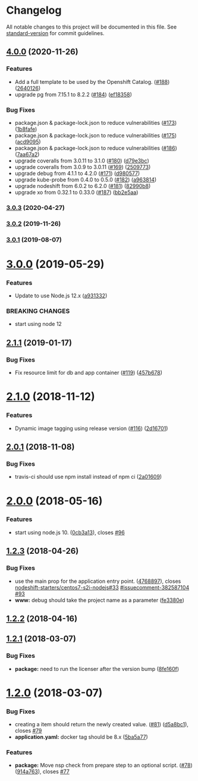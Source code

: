# Changelog

All notable changes to this project will be documented in this file. See [standard-version](https://github.com/conventional-changelog/standard-version) for commit guidelines.

## [4.0.0](https://github.com/nodeshift-starters/nodejs-rest-http-crud/compare/v3.0.3...v4.0.0) (2020-11-26)


### Features

*  Add a full template to be used by the Openshift Catalog. ([#188](https://github.com/nodeshift-starters/nodejs-rest-http-crud/issues/188)) ([2640126](https://github.com/nodeshift-starters/nodejs-rest-http-crud/commit/2640126e52dc27da90a232f1ae9b0238fd1f1d68))
* upgrade pg from 7.15.1 to 8.2.2 ([#184](https://github.com/nodeshift-starters/nodejs-rest-http-crud/issues/184)) ([ef18358](https://github.com/nodeshift-starters/nodejs-rest-http-crud/commit/ef18358281cf8b696b0091fbae049a916fcdc7f1))


### Bug Fixes

* package.json & package-lock.json to reduce vulnerabilities ([#173](https://github.com/nodeshift-starters/nodejs-rest-http-crud/issues/173)) ([1b8fafe](https://github.com/nodeshift-starters/nodejs-rest-http-crud/commit/1b8fafe89451bf895b1618d917b99c1138b00095))
* package.json & package-lock.json to reduce vulnerabilities ([#175](https://github.com/nodeshift-starters/nodejs-rest-http-crud/issues/175)) ([acd9095](https://github.com/nodeshift-starters/nodejs-rest-http-crud/commit/acd90959959209071323cbe5037d6d4058666963))
* package.json & package-lock.json to reduce vulnerabilities ([#186](https://github.com/nodeshift-starters/nodejs-rest-http-crud/issues/186)) ([7aa67a2](https://github.com/nodeshift-starters/nodejs-rest-http-crud/commit/7aa67a2d2d19b34300ec672ec4abb123e16fe585))
* upgrade coveralls from 3.0.11 to 3.1.0 ([#180](https://github.com/nodeshift-starters/nodejs-rest-http-crud/issues/180)) ([d79e3bc](https://github.com/nodeshift-starters/nodejs-rest-http-crud/commit/d79e3bc26b26ba056091ce069d908988ccf37a20))
* upgrade coveralls from 3.0.9 to 3.0.11 ([#169](https://github.com/nodeshift-starters/nodejs-rest-http-crud/issues/169)) ([2509773](https://github.com/nodeshift-starters/nodejs-rest-http-crud/commit/250977306cb7f3097032f115a8da1f5f79a8dd04))
* upgrade debug from 4.1.1 to 4.2.0 ([#171](https://github.com/nodeshift-starters/nodejs-rest-http-crud/issues/171)) ([d980577](https://github.com/nodeshift-starters/nodejs-rest-http-crud/commit/d98057794b53c3adea7bbb5f810faf1bc1a2f066))
* upgrade kube-probe from 0.4.0 to 0.5.0 ([#182](https://github.com/nodeshift-starters/nodejs-rest-http-crud/issues/182)) ([a963814](https://github.com/nodeshift-starters/nodejs-rest-http-crud/commit/a96381403401f0b1f38e34ef3734b07d473003aa))
* upgrade nodeshift from 6.0.2 to 6.2.0 ([#181](https://github.com/nodeshift-starters/nodejs-rest-http-crud/issues/181)) ([82990b8](https://github.com/nodeshift-starters/nodejs-rest-http-crud/commit/82990b851fa266b16baecba03b3c4bfc37508fe8))
* upgrade xo from 0.32.1 to 0.33.0 ([#187](https://github.com/nodeshift-starters/nodejs-rest-http-crud/issues/187)) ([bb2e5aa](https://github.com/nodeshift-starters/nodejs-rest-http-crud/commit/bb2e5aabd0ec41c6ccbdd7e05b8a07465a20be2f))

### [3.0.3](https://github.com/nodeshift-starters/nodejs-rest-http-crud/compare/v3.0.2...v3.0.3) (2020-04-27)

### [3.0.2](https://github.com/nodeshift-starters/nodejs-rest-http-crud/compare/v3.0.1...v3.0.2) (2019-11-26)

### [3.0.1](https://github.com/nodeshift-starters/nodejs-rest-http-crud/compare/v3.0.0...v3.0.1) (2019-08-07)



# [3.0.0](https://github.com/nodeshift-starters/nodejs-rest-http-crud/compare/v2.1.2...v3.0.0) (2019-05-29)


### Features

*  Update to use Node.js 12.x ([a931332](https://github.com/nodeshift-starters/nodejs-rest-http-crud/commit/a931332))


### BREAKING CHANGES

* start using node 12



<a name="2.1.1"></a>
## [2.1.1](https://github.com/nodeshift-starters/nodejs-rest-http-crud/compare/v2.1.0...v2.1.1) (2019-01-17)


### Bug Fixes

* Fix resource limit for db and app container ([#119](https://github.com/nodeshift-starters/nodejs-rest-http-crud/issues/119)) ([457b678](https://github.com/nodeshift-starters/nodejs-rest-http-crud/commit/457b678))



<a name="2.1.0"></a>
# [2.1.0](https://github.com/nodeshift-starters/nodejs-rest-http-crud/compare/v2.0.1...v2.1.0) (2018-11-12)


### Features

* Dynamic image tagging using release version ([#116](https://github.com/nodeshift-starters/nodejs-rest-http-crud/issues/116)) ([2d16701](https://github.com/nodeshift-starters/nodejs-rest-http-crud/commit/2d16701))



<a name="2.0.1"></a>
## [2.0.1](https://github.com/nodeshift-starters/nodejs-rest-http-crud/compare/v2.0.0...v2.0.1) (2018-11-08)


### Bug Fixes

* travis-ci should use npm install instead of npm ci ([2a01609](https://github.com/nodeshift-starters/nodejs-rest-http-crud/commit/2a01609))



<a name="2.0.0"></a>
# [2.0.0](https://github.com/nodeshift-starters/nodejs-rest-http-crud/compare/v1.2.3...v2.0.0) (2018-05-16)


### Features

* start using node.js 10. ([0cb3a13](https://github.com/nodeshift-starters/nodejs-rest-http-crud/commit/0cb3a13)), closes [#96](https://github.com/nodeshift-starters/nodejs-rest-http-crud/issues/96)



<a name="1.2.3"></a>
## [1.2.3](https://github.com/nodeshift-starters/nodejs-rest-http-crud/compare/v1.2.2...v1.2.3) (2018-04-26)


### Bug Fixes

* use the main prop for the application entry point. ([4768897](https://github.com/nodeshift-starters/nodejs-rest-http-crud/commit/4768897)), closes [nodeshift-starters/centos7-s2i-nodejs#33](https://github.com/nodeshift-starters/centos7-s2i-nodejs/issues/33) [#issuecomment-382587104](https://github.com/nodeshift-starters/nodejs-rest-http-crud/issues/issuecomment-382587104) [#93](https://github.com/nodeshift-starters/nodejs-rest-http-crud/issues/93)
* **www:** debug should take the project name as a parameter ([fe3380e](https://github.com/nodeshift-starters/nodejs-rest-http-crud/commit/fe3380e))



<a name="1.2.2"></a>
## [1.2.2](https://github.com/nodeshift-starters/nodejs-rest-http-crud/compare/v1.2.1...v1.2.2) (2018-04-16)



<a name="1.2.1"></a>
## [1.2.1](https://github.com/nodeshift-starters/nodejs-rest-http-crud/compare/v1.2.0...v1.2.1) (2018-03-07)


### Bug Fixes

* **package:** need to run the licenser after the version bump ([8fe160f](https://github.com/nodeshift-starters/nodejs-rest-http-crud/commit/8fe160f))



<a name="1.2.0"></a>
# [1.2.0](https://github.com/nodeshift-starters/nodejs-rest-http-crud/compare/v1.1.1...v1.2.0) (2018-03-07)


### Bug Fixes

* creating a item should return the newly created value. ([#81](https://github.com/nodeshift-starters/nodejs-rest-http-crud/issues/81)) ([d5a8bc1](https://github.com/nodeshift-starters/nodejs-rest-http-crud/commit/d5a8bc1)), closes [#79](https://github.com/nodeshift-starters/nodejs-rest-http-crud/issues/79)
* **application.yaml:** docker tag should be 8.x ([5ba5a77](https://github.com/nodeshift-starters/nodejs-rest-http-crud/commit/5ba5a77))


### Features

* **package:** Move nsp check from prepare step to an optional script. ([#78](https://github.com/nodeshift-starters/nodejs-rest-http-crud/issues/78)) ([914a763](https://github.com/nodeshift-starters/nodejs-rest-http-crud/commit/914a763)), closes [#77](https://github.com/nodeshift-starters/nodejs-rest-http-crud/issues/77)
